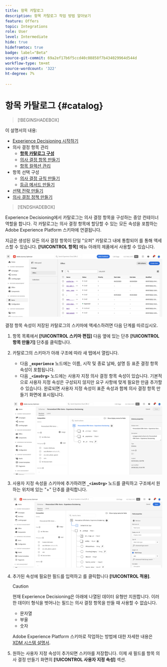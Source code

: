 ```yaml
---
title: 항목 카탈로그
description: 항목 카탈로그 작업 방법 알아보기
feature: Offers
topic: Integrations
role: User
level: Intermediate
hide: true
hidefromtoc: true
badge: label="Beta"
source-git-commit: 69a2ef17b6f5ccd40c08858f7b434029964d544d
workflow-type: tm+mt
source-wordcount: '322'
ht-degree: 7%

---
```



# 항목 카탈로그 {#catalog}

>[!BEGINSHADEBOX]

이 설명서의 내용:

* [Experience Decisioning 시작하기](gs-experience-decisioning.md)
* 의사 결정 항목 관리
   * **[항목 카탈로그 구성](catalogs.md)**
   * [의사 결정 항목 만들기](items.md)
   * [항목 컬렉션 관리](collections.md)
* 항목 선택 구성
   * [의사 결정 규칙 만들기](rules.md)
   * [등급 메서드 만들기](ranking.md)
* [선택 전략 만들기](selection-strategies.md)
* [의사 결정 정책 만들기](create-decision.md)

>[!ENDSHADEBOX]

Experience Decisioning에서 카탈로그는 의사 결정 항목을 구성하는 중앙 컨테이너 역할을 합니다. 각 카탈로그는 의사 결정 항목에 할당할 수 있는 모든 속성을 포함하는 Adobe Experience Platform 스키마에 연결됩니다.

지금은 생성된 모든 의사 결정 항목이 단일 &quot;오퍼&quot; 카탈로그 내에 통합되어 를 통해 액세스할 수 있습니다. **[!UICONTROL 항목]** 메뉴 아래의 제품에서 사용할 수 있습니다.

![](assets/catalogs-list.png)

결정 항목 속성이 저장된 카탈로그의 스키마에 액세스하려면 다음 단계를 따르십시오.

1. 항목 목록에서 **[!UICONTROL 스키마 편집]** 다음 옆에 있는 단추 **[!UICONTROL 항목 만들기]** 단추를 클릭합니다.

1. 카탈로그의 스키마가 아래 구조에 따라 새 탭에서 열립니다.

   * 다음 **`_experience`** 노드에는 이름, 시작 및 종료 날짜, 설명 등 표준 결정 항목 속성이 포함됩니다.
   * 다음 **`_<imsOrg>`** 노드에는 사용자 지정 의사 결정 항목 속성이 있습니다. 기본적으로 사용자 지정 속성은 구성되지 않지만 요구 사항에 맞게 필요한 만큼 추가할 수 있습니다. 완료되면 사용자 지정 속성이 표준 속성과 함께 의사 결정 항목 만들기 화면에 표시됩니다.

   ![](assets/catalogs-schema.png)

1. 사용자 지정 속성을 스키마에 추가하려면 **`_<imsOrg>`** 노드를 클릭하고 구조에서 원하는 위치에 있는 &quot;+&quot; 단추를 클릭합니다.

   ![](assets/catalogs-add.png)

1. 추가된 속성에 필요한 필드를 입력하고 를 클릭합니다 **[!UICONTROL 적용]**.

   >[!CAUTION]
   >
   >현재 Experience Decisioning은 아래에 나열된 데이터 유형만 지원합니다. 이러한 데이터 형식을 벗어나는 필드는 의사 결정 항목을 만들 때 사용할 수 없습니다.
   >* 문자열
   >* 부울
   >* 숫자

   Adobe Experience Platform 스키마로 작업하는 방법에 대한 자세한 내용은 [XDM 시스템 설명서](https://experienceleague.adobe.com/docs/experience-platform/xdm/ui/overview.html?lang=ko-KR).

1. 원하는 사용자 지정 속성이 추가되면 스키마를 저장합니다. 이제 새 필드를 항목 의사 결정 만들기 화면의 **[!UICONTROL 사용자 지정 속성]** 섹션.
